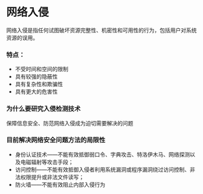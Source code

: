 # **网络入侵**

网络入侵是指任何试图破坏资源完整性、机密性和可用性的行为，包括用户对系统资源的误用。

### 特点：

* 不受时间和空间的限制
* 具有较强的隐蔽性
* 具有复杂性和欺骗性
* 具有更大的危害性

### 为什么要研究入侵检测技术

保障信息安全、防范网络入侵成为迫切需要解决的问题

### 目前解决网络安全问题方法的局限性

* 身份认证技术——不能有效抵御弱口令、字典攻击、特洛伊木马、网络探测以及电磁辐射等攻击手段；
* 访问控制——不能有效抵御入侵者利用系统漏洞或程序漏洞绕过访问控制、非法权限提升或非法文件读写；
* 防火墙——不能有效阻止内部入侵行为








